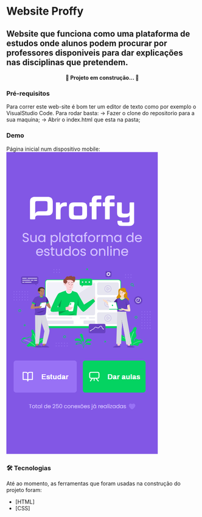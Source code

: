# Website Proffy
## Website que funciona como uma plataforma de estudos onde alunos podem procurar por professores disponiveis para dar explicações nas disciplinas que pretendem.

<h4 align="center"> 
	🚧  Projeto em construção...  🚧
</h4>

### Pré-requisitos

Para correr este web-site é bom ter um editor de texto como por exemplo o VisualStudio Code.
Para rodar basta:
-> Fazer o clone do repositorio para a sua maquina;
-> Abrir o index.html que esta na pasta;

### Demo
Página inicial num dispositivo mobile:
![pagina-inicial-mobile](pagina-inicial-mobile.png)
### 🛠 Tecnologias

Até ao momento, as ferramentas que foram usadas na construção do projeto foram:

- [HTML]
- [CSS]
